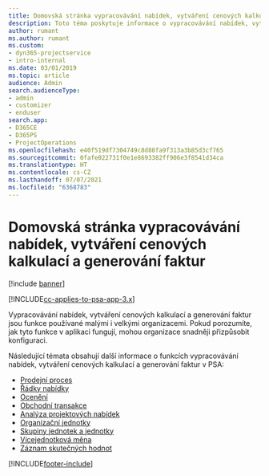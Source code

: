 ```yaml
---
title: Domovská stránka vypracovávání nabídek, vytváření cenových kalkulací a generování faktur
description: Toto téma poskytuje informace o vypracovávání nabídek, vytváření cenových kalkulací a generování faktur.
author: rumant
ms.author: rumant
ms.custom:
- dyn365-projectservice
- intro-internal
ms.date: 03/01/2019
ms.topic: article
audience: Admin
search.audienceType:
- admin
- customizer
- enduser
search.app:
- D365CE
- D365PS
- ProjectOperations
ms.openlocfilehash: e40f519df7304749c8d88fa9f313a3b85d3cf765
ms.sourcegitcommit: 0fafe022731f0e1e8693382ff906e3f8541d34ca
ms.translationtype: HT
ms.contentlocale: cs-CZ
ms.lasthandoff: 07/07/2021
ms.locfileid: "6368783"
---
```

# <a name="quoting-pricing-and-billing-home-page"></a>Domovská stránka vypracovávání nabídek, vytváření cenových kalkulací a generování faktur

[!include [banner](../includes/psa-now-project-operations.md)]

[!INCLUDE[cc-applies-to-psa-app-3.x](../includes/cc-applies-to-psa-app-3x.md)]

Vypracovávání nabídek, vytváření cenových kalkulací a generování faktur jsou funkce používané malými i velkými organizacemi. Pokud porozumíte, jak tyto funkce v aplikaci fungují, mohou organizace snadněji přizpůsobit konfiguraci.

Následující témata obsahují další informace o funkcích vypracovávání nabídek, vytváření cenových kalkulací a generování faktur v PSA:

- [Prodejní proces](basic-sales-process.md)
- [Řádky nabídky](basic-quote-lines.md)
- [Ocenění](basic-pricing.md)
- [Obchodní transakce](basic-business-transactions.md)
- [Analýza projektových nabídek](basic-analyzing-quotes.md)
- [Organizační jednotky](advanced-organizational.md)
- [Skupiny jednotek a jednotky](advanced-units.md)
- [Vícejednotková měna](advanced-currency.md)
- [Záznam skutečných hodnot](advanced-actuals.md)


[!INCLUDE[footer-include](../includes/footer-banner.md)]